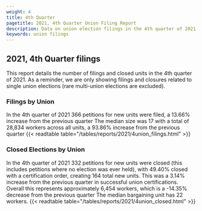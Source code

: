 ```yaml
---
weight: 4
title: 4th Quarter
pagetitle: 2021, 4th Quarter Union Filing Report
description: Data on union election filings in the 4th quarter of 2021
keywords: union filings
---
```


## 2021, 4th Quarter filings

This report details the number of filings and closed units in the 4th quarter of 2021. As a reminder, we are only showing filings and closures related to single union elections (rare multi-union elections are excluded).

### Filings by Union
In the 4th quarter of 2021 366 petitions for new units were filed, a 13.66% increase from the previous quarter The median size was 17 with a total of 28,834 workers across all units, a 93.86% increase from the previous quarter
{{< readtable table="/tables/reports/2021/4union_filings.html" >}}

### Closed Elections by Union
In the 4th quarter of 2021 332 petitions for new units were closed (this includes petitions where no election was ever held), with 49.40% closed with a certification order, creating 164 total new units. This was a 3.14% increase from the previous quarter in successful union certifications. Overall this represents approximately 6,454 workers, which is a -14.35% decrease from the previous quarter The median bargaining unit has 22 workers.
{{< readtable table="/tables/reports/2021/4union_closed.html" >}}
